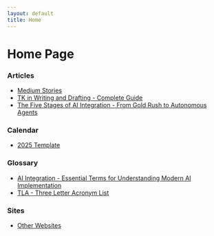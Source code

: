 ```yaml
---
layout: default
title: Home
---
```


# Home Page

<!-- LINKS-INSERT-START -->
### Articles
* [ Medium Stories]( https://medium.com/@varada)
* [ TK in Writing and Drafting - Complete Guide]( /_pages/tk.html)
* [ The Five Stages of AI Integration - From Gold Rush to Autonomous Agents]( /_pages/ai-integration.html)

### Calendar
* [ 2025 Template]( /calendar/calendar-y-2025.html)

### Glossary
* [ AI Integration - Essential Terms for Understanding Modern AI Implementation]( /_pages/glossary-ai-integration.html)
* [ TLA - Three Letter Acronym List]( /html/tla.html)

### Sites
* [ Other Websites]( /_pages/websites.html)

<!-- LINKS-INSERT-END -->
